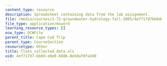 ```yaml
---
content_type: resource
description: Spreadsheet containing data from the lab assignment.
file: /media/courses/1-72-groundwater-hydrology-fall-2005/4ef717d7bb8de8e066068e5daf8fa340_Class_collected_data.xls
file_type: application/msword
learning_resource_types: []
ocw_type: OCWFile
parent_title: Cape Cod Trip
parent_type: CourseSection
resourcetype: Other
title: Class_collected_data.xls
uid: 4ef717d7-bb8d-e8e0-6606-8e5daf8fa340
---
```

